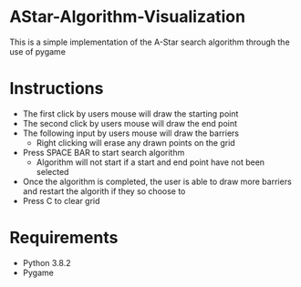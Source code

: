 # AStar-Algorithm-Visualization
This is a simple implementation of the A-Star search algorithm through the use of pygame

# Instructions
- The first click by users mouse will draw the starting point
- The second click by users mouse will draw the end point
- The following input by users mouse will draw the barriers
    - Right clicking will erase any drawn points on the grid
- Press SPACE BAR to start search algorithm
    - Algorithm will not start if a start and end point have not been selected
- Once the algorithm is completed, the user is able to draw more barriers and restart the algorith if they so choose to
- Press C to clear grid

# Requirements
- Python 3.8.2
- Pygame
